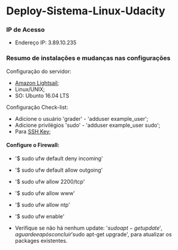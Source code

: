 # Deploy-Sistema-Linux-Udacity

### IP de Acesso
* Endereço IP: 3.89.10.235


### Resumo de instalações e mudanças nas configurações
Configuração do servidor:
* [Amazon Lightsail](https://lightsail.aws.amazon.com);
* Linux/UNIX;
* SO: Ubunto 16.04 LTS

Configuração Check-list:
* Adicione o usuário 'grader' - 'adduser example_user';
* Adicione privilégios 'sudo' - 'adduser example_user sudo';
* Para [SSH Key](https://www.linode.com/docs/security/securing-your-server/#create-an-authentication-key-pair);
#### Configure o Firewall:
* '$ sudo ufw default deny incoming'
* '$ sudo ufw default allow outgoing'
* '$ sudo ufw allow 2200/tcp'
* '$ sudo ufw allow www'
* '$ sudo ufw allow ntp'
* '$ sudo ufw enable'

* Verifique se não há nenhum update: '$sudo apt-get update', aguarde e após concluir '$sudo apt-get upgrade', para atualizar os packages existentes.

